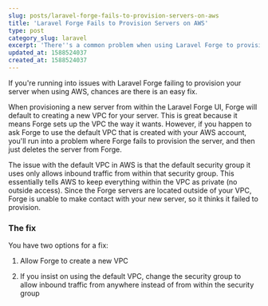 ```yaml
---
slug: posts/laravel-forge-fails-to-provision-servers-on-aws
title: 'Laravel Forge Fails to Provision Servers on AWS'
type: post
category_slug: laravel
excerpt: 'There''s a common problem when using Laravel Forge to provision servers on AWS.'
updated_at: 1588524037
created_at: 1588524037
---
```


If you're running into issues with Laravel Forge failing to provision your server when using AWS, chances are there is an easy fix.

When provisioning a new server from within the Laravel Forge UI, Forge will default to creating a new VPC for your server. This is great because it means Forge sets up the VPC the way it wants. However, if you happen to ask Forge to use the default VPC that is created with your AWS account, you'll run into a problem where Forge fails to provision the server, and then just deletes the server from Forge.

The issue with the default VPC in AWS is that the default security group it uses only allows inbound traffic from within that security group. This essentially tells AWS to keep everything within the VPC as private (no outside access). Since the Forge servers are located outside of your VPC, Forge is unable to make contact with your new server, so it thinks it failed to provision.

### The fix

You have two options for a fix:

1. Allow Forge to create a new VPC

2. If you insist on using the default VPC, change the security group to allow inbound traffic from anywhere instead of from within the security group